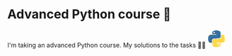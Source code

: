 # Advanced Python course 🚀
I'm taking an advanced Python course. My solutions to the tasks 🐍🐍
<img src="img/giphy.gif" width="40"/>
